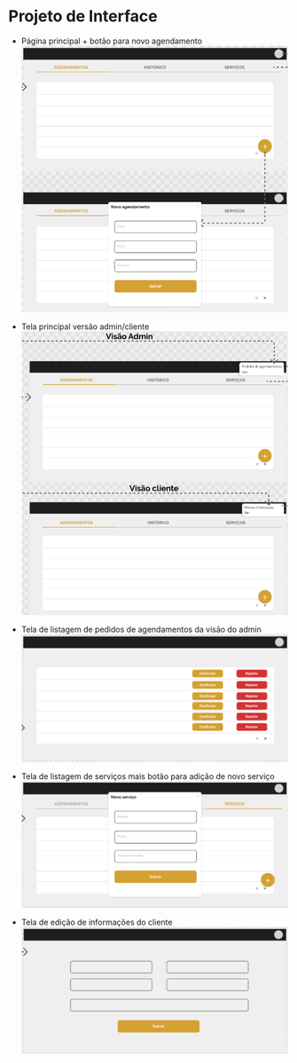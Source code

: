 # Projeto de Interface

- Página principal + botão para novo agendamento
  ![Página principal + botão para novo agendamento](img/tela-principal-novo-agendamento.png)

- Tela principal versão admin/cliente
  ![Tela principal versão admin/cliente](img/tela-principal-admin-cliente.png)

- Tela de listagem de pedidos de agendamentos da visão do admin
  ![Tela de listagem de pedidos de agendamentos da visão do admin](img/tela-listagem-pedidos-de-agendamento.png)

- Tela de listagem de serviços mais botão para adição de novo serviço
  ![Tela de listagem de serviços mais botão para adição de novo serviço](img/tela-listagem-servicos-mais-novo-servico.png)

- Tela de edição de informações do cliente
  ![Tela de edição de informações do cliente](img/tela-edicao-informacoes-do-cliente.png)
